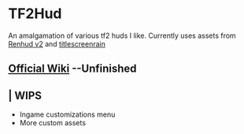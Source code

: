 # TF2Hud
An amalgamation of various tf2 huds I like.
Currently uses assets from [Renhud v2](https://github.com/LunaXCBN/RenHud-V2) and [titlescreenrain](https://github.com/Niterux/titlescreenrain)

## [Official Wiki](https://github.com/ShatteredDarkrai/TF2Hud/wiki) --Unfinished

## | WIPS

- Ingame customizations menu
- More custom assets

